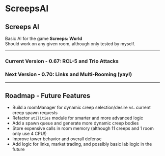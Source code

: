 # ScreepsAI

## Screeps AI

Basic AI for the game **Screeps: World**  
Should work on any given room, although only tested by myself.

---

### Current Version - 0.67: RCL-5 and Trio Attacks

### Next Version - 0.70: Links and Multi-Rooming (yay!)

---

## Roadmap - Future Features

- Build a roomManager for dynamic creep selection/desire vs. current creep spawn requests  
- Refactor `utilities` module for smarter and more advanced logic  
- Add a spawn queue and generate more dynamic creep bodies  
- Store expensive calls in room memory (although 11 creeps and 1 room only use 4 CPU!)  
- Improve tower behavior and overall defense  
- Add logic for links, market trading, and possibly basic lab logic in the future  
